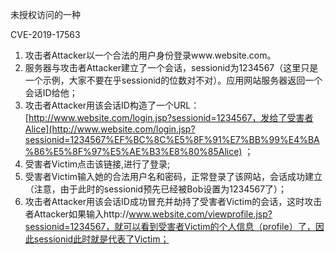 未授权访问的一种

CVE-2019-17563

1. 攻击者Attacker以一个合法的用户身份登录www.website.com。
2. 服务器与攻击者Attacker建立了一个会话，sessionid为1234567（这里只是一个示例，大家不要在乎sessionid的位数对不对）。应用网站服务器返回一个会话ID给他；
3. 攻击者Attacker用该会话ID构造了一个URL：[http://www.website.com/login.jsp?sessionid=1234567，发给了受害者Alice](http://www.website.com/login.jsp?sessionid=1234567%EF%BC%8C%E5%8F%91%E7%BB%99%E4%BA%86%E5%8F%97%E5%AE%B3%E8%80%85Alice) ；
4. 受害者Victim点击该链接,进行了登录;
5. 受害者Victim输入她的合法用户名和密码，正常登录了该网站，会话成功建立（注意，由于此时的sessionid预先已经被Bob设置为1234567了）；
6. 攻击者Attacker用该会话ID成功冒充并劫持了受害者Victim的会话，这时攻击者Attacker如果输入http://www.website.com/viewprofile.jsp?sessionid=1234567，就可以看到受害者Victim的个人信息（profile）了，因此sessionid此时就是代表了Victim；